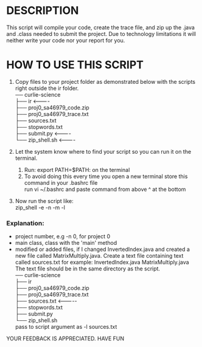 # DESCRIPTION
This script will compile your code,  create the trace file, and zip up the .java and .class needed
to submit the project. Due to technology limitations it will neither write your code nor your report
for you.

# HOW TO USE THIS SCRIPT
1. Copy files to your project folder as demonstrated below with the scripts right outside the ir folder. <br/>
    ── curlie-science <br/>
    ├── ir <----   
    ├── proj0_sa46979_code.zip  
    ├── proj0_sa46979_trace.txt  
    ├── sources.txt  
    ├── stopwords.txt  
    ├── submit.py   <----  
    └── zip_shell.sh <----  

1. Let the system know where to find your script so you can run it on the terminal.  
    1. Run: export PATH=$PATH:<path to script folder> on the terminal  
    1. To avoid doing this every time you open a new terminal store this command in your .bashrc file  
        run vi ~/.bashrc and paste command from above ^ at the bottom  
1. Now run the script like:  
    zip_shell -e <your eid> -n <project number> -m <the main class> -l <modified or added files>  

### Explanation:
- project number, e.g -n 0, for project 0
- main class, class with the 'main' method
- modified or added files, if I changed InvertedIndex.java and created a new file  called MatrixMultiply.java. Create a text file containing text called sources.txt for example:
			InvertedIndex.java
			MatrixMultiply.java 
The text file should be in the same directory as the script.  
	── curlie-science  
	├── ir   
	├── proj0_sa46979_code.zip  
	├── proj0_sa46979_trace.txt  
	├── sources.txt  <-----  
	├── stopwords.txt  
	├── submit.py     
	└── zip_shell.sh   
	pass to script argument as -l sources.txt  

YOUR FEEDBACK IS APPRECIATED. HAVE FUN  
